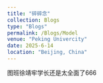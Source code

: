```yaml
---
title: "碎碎念"
collection: Blogs
type: "Blogs"
permalink: /Blogs/Model
venue: "Peking Univercity"
date: 2025-6-14
location: "Beijing, China"
---
```

图班徐靖牢学长还是太全面了666
